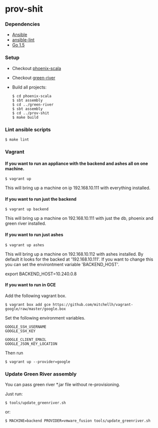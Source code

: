 # prov-shit

### Dependencies

- [Ansible](http://docs.ansible.com/ansible/intro_installation.html#installation)
- [ansible-lint](https://github.com/willthames/ansible-lint#setup)
- [Go 1.5](https://golang.org/doc/install)

### Setup

- Checkout [phoenix-scala](https://github.com/FoxComm/phoenix-scala)
- Checkout [green-river](https://github.com/FoxComm/green-river)
- Build all projects:

    ```
    $ cd phoenix-scala
    $ sbt assembly
    $ cd ../green-river
    $ sbt assembly
    $ cd ../prov-shit
    $ make build
    ```

### Lint ansible scripts

    $ make lint

### Vagrant

#### If you want to run an appliance with the backend and ashes all on one machine.

    $ vagrant up

This will bring up a machine on ip 192.168.10.111 with everything installed.

#### If you want to run just the backend

    $ vagrant up backend

This will bring up a machine on 192.168.10.111 with just the db, phoenix and green river installed.


#### If you  want to run just ashes

    $ vagrant up ashes

This will bring up a machine on 192.168.10.112 with ashes installed.
By default it looks for the backed at '192.168.10.111'. If you want to
change this you can set the environtment variable 'BACKEND_HOST'.

export BACKEND_HOST=10.240.0.8

#### If you want to run in GCE

Add the following vagrant box.

    $ vagrant box add gce https://github.com/mitchellh/vagrant-google/raw/master/google.box

Set the following environment variables.

    GOOGLE_SSH_USERNAME
    GOOGLE_SSH_KEY

    GOOGLE_CLIENT_EMAIL
    GOOGLE_JSON_KEY_LOCATION

Then run

    $ vagrant up --provider=google
    
### Update Green River assembly

You can pass green river *.jar file without re-provisioning.

Just run:

    $ tools/update_greenriver.sh

or:

    $ MACHINE=backend PROVIDER=vmware_fusion tools/update_greenriver.sh    
